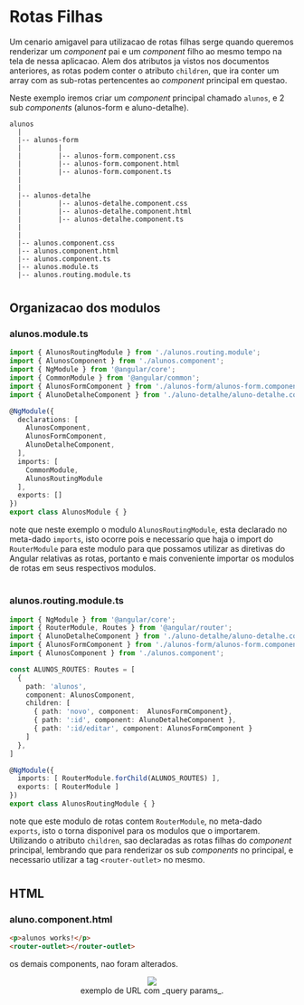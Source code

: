 # Rotas Filhas

Um cenario amigavel para utilizacao de rotas filhas serge quando queremos renderizar um _component_ pai e um _component_ filho ao mesmo tempo na tela de nessa aplicacao. Alem dos atributos ja vistos nos documentos anteriores, as rotas podem conter o atributo `children`, que ira conter um array com as sub-rotas pertencentes ao _component_ principal em questao.

Neste exemplo iremos criar um _component_ principal chamado `alunos`, e 2 sub _components_ (alunos-form e aluno-detalhe).

```
alunos
  |
  |-- alunos-form
  |         |
  |         |-- alunos-form.component.css
  |         |-- alunos-form.component.html
  |         |-- alunos-form.component.ts
  |
  |
  |-- alunos-detalhe
  |         |-- alunos-detalhe.component.css
  |         |-- alunos-detalhe.component.html
  |         |-- alunos-detalhe.component.ts
  |
  |
  |-- alunos.component.css
  |-- alunos.component.html
  |-- alunos.component.ts
  |-- alunos.module.ts
  |-- alunos.routing.module.ts
```
#
## Organizacao dos modulos


### alunos.module.ts

```typescript
import { AlunosRoutingModule } from './alunos.routing.module';
import { AlunosComponent } from './alunos.component';
import { NgModule } from '@angular/core';
import { CommonModule } from '@angular/common';
import { AlunosFormComponent } from './alunos-form/alunos-form.component';
import { AlunoDetalheComponent } from './aluno-detalhe/aluno-detalhe.component';

@NgModule({
  declarations: [
    AlunosComponent,
    AlunosFormComponent,
    AlunoDetalheComponent,
  ],
  imports: [
    CommonModule,
    AlunosRoutingModule
  ],
  exports: []
})
export class AlunosModule { }
```

note que neste exemplo o modulo `AlunosRoutingModule`, esta declarado no meta-dado `imports`, isto ocorre pois e necessario que haja o import do `RouterModule` para este modulo para que possamos utilizar as diretivas do Angular relativas as rotas, portanto e mais conveniente importar os modulos de rotas em seus respectivos modulos.

#
### alunos.routing.module.ts

```typescript
import { NgModule } from '@angular/core';
import { RouterModule, Routes } from '@angular/router';
import { AlunoDetalheComponent } from './aluno-detalhe/aluno-detalhe.component';
import { AlunosFormComponent } from './alunos-form/alunos-form.component';
import { AlunosComponent } from './alunos.component';

const ALUNOS_ROUTES: Routes = [
  {
    path: 'alunos',
    component: AlunosComponent,
    children: [
      { path: 'novo', component:  AlunosFormComponent},
      { path: ':id', component: AlunoDetalheComponent },
      { path: ':id/editar', component: AlunosFormComponent }
    ]
  },
]

@NgModule({
  imports: [ RouterModule.forChild(ALUNOS_ROUTES) ],
  exports: [ RouterModule ]
})
export class AlunosRoutingModule { }
```

note que este modulo de rotas contem `RouterModule`, no meta-dado `exports`, isto o torna disponivel para os modulos que o importarem. Utilizando o atributo `children`, sao declaradas as rotas filhas do _component_ principal, lembrando que para renderizar os sub _components_ no principal, e necessario utilizar a tag `<router-outlet>` no mesmo.

#
## HTML
### aluno.component.html

```HTML
<p>alunos works!</p>
<router-outlet></router-outlet>
```

os demais components, nao foram alterados.

<p align="center">
    <img src="img/rotas-filhas.gif"><br>
    exemplo de URL com _query params_.
</p>






